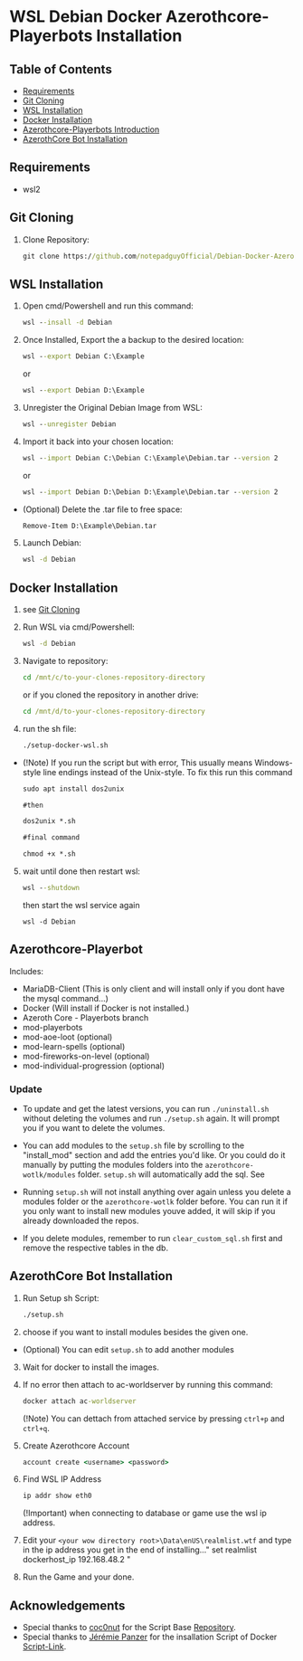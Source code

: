 # WSL Debian Docker Azerothcore-Playerbots Installation

## Table of Contents

- [Requirements](#requirements)
- [Git Cloning](#git-cloning)
- [WSL Installation](#wsl-installation)
- [Docker Installation](#docker-installation)
- [Azerothcore-Playerbots Introduction](#azerothcore-playerbot)
- [AzerothCore Bot Installation](#azerothcore-bot-installation)


## Requirements
 - wsl2
 
## Git Cloning
1. Clone Repository:
	```cmd
	git clone https://github.com/notepadguyOfficial/Debian-Docker-Azerothcore-Playerbot.git
	```
 
## WSL Installation
1. Open cmd/Powershell and run this command:
	```cmd
	wsl --insall -d Debian
	```

2. Once Installed, Export the a backup to the desired location:
	```cmd
	wsl --export Debian C:\Example
	```
	or
	```cmd
	wsl --export Debian D:\Example
	```

3. Unregister the Original Debian Image from WSL:
	```cmd
	wsl --unregister Debian
	```

4. Import it back into your chosen location:
	```cmd
	wsl --import Debian C:\Debian C:\Example\Debian.tar --version 2
	```
	or
	```cmd
	wsl --import Debian D:\Debian D:\Example\Debian.tar --version 2
	```
	
 - (Optional) Delete the .tar file to free space:
	```cmd
	Remove-Item D:\Example\Debian.tar
	```
5. Launch Debian:
	```cmd
	wsl -d Debian
	```

## Docker Installation
1. see [Git Cloning](#gitcloning)

2. Run WSL via cmd/Powershell:
    ```cmd
    wsl -d Debian
    ```

3. Navigate to repository:
    ```cmd
    cd /mnt/c/to-your-clones-repository-directory
    ```
    or if you cloned the repository in another drive:
	```cmd
    cd /mnt/d/to-your-clones-repository-directory
    ```

4. run the sh file:
	```cmd
	./setup-docker-wsl.sh
	```

 - (!Note) If you run the script but with error, This usually means Windows-style line endings instead of the Unix-style.
	To fix this run this command
	```cmd
	sudo apt install dos2unix

	#then

	dos2unix *.sh

	#final command

	chmod +x *.sh
	```

5. wait until done then restart wsl:
	```cmd
	wsl --shutdown
	```
	then start the wsl service again
	```
	wsl -d Debian
	```
	
## Azerothcore-Playerbot
Includes:
 - MariaDB-Client (This is only client and will install only if you dont have the mysql command...)
 - Docker (Will install if Docker is not installed.)
 - Azeroth Core - Playerbots branch
 - mod-playerbots
 - mod-aoe-loot (optional)
 - mod-learn-spells (optional)
 - mod-fireworks-on-level (optional)
 - mod-individual-progression (optional)

### Update
 - To update and get the latest versions, you can run `./uninstall.sh` without deleting the volumes and run `./setup.sh` again. It will prompt you if you want to delete the volumes.

 - You can add modules to the `setup.sh` file by scrolling to the "install_mod" section and add the entries you'd like. Or you could do it manually by putting the modules folders into the `azerothcore-wotlk/modules` folder. `setup.sh` will automatically add the sql. See

 - Running `setup.sh` will not install anything over again unless you delete a modules folder or the `azerothcore-wotlk` folder before. You can run it if you only want to install new modules youve added, it will skip if you already downloaded the repos. 

- If you delete modules, remember to run `clear_custom_sql.sh` first and remove the respective tables in the db.

## AzerothCore Bot Installation
1. Run Setup sh Script:
	```cmd
	./setup.sh
	```

2. choose if you want to install modules besides the given one.
 - (Optional) You can edit `setup.sh` to add another modules
 
3. Wait for docker to install the images.

4. If no error then attach to ac-worldserver by running this command:
	```cmd
	docker attach ac-worldserver
	```
	(!Note) You can dettach from attached service by pressing `ctrl+p` and `ctrl+q`.
	
5. Create Azerothcore Account
	```cmd
	account create <username> <password>
	```
	
6. Find WSL IP Address
	```cmd
	ip addr show eth0
	```
	(!Important) when connecting to database or game use the wsl ip address.
	
7. Edit your `<your wow directory root>\Data\enUS\realmlist.wtf` and type in the ip address you get in the end of installing..." set realmlist dockerhost_ip 192.168.48.2 "

8. Run the Game and your done.

## Acknowledgements
 - Special thanks to [coc0nut](https://github.com/coc0nut) for the Script Base [Repository](https://github.com/coc0nut/AzerothCore-with-Playerbots-Docker-Setup).
 - Special thanks to [Jérémie Panzer](https://gist.github.com/Athou) for the insallation Script of Docker [Script-Link](https://gist.github.com/Athou/022c67de48f1cf6584ce6c194af71a09).